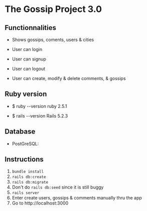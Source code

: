 # The Gossip Project 3.0

## Functionnalities
- Shows gossips, coments, users & cities 

- User can login

- User can signup

- User can logout

- User can create, modify & delete comments, & gossips

## Ruby version

- $ ruby --version ruby 2.5.1

- $ rails --version Rails 5.2.3

## Database

  - PostGreSQL:
 
## Instructions
1. ```bundle install```
2. ```rails db:create``` 
3. ```rails db:migrate```
4. Don't do ```rails db:seed``` since it is still buggy
5. ```rails server```
6. Enter create users, gossips & comments manually thru the app
7.  Go to http://localhost:3000


